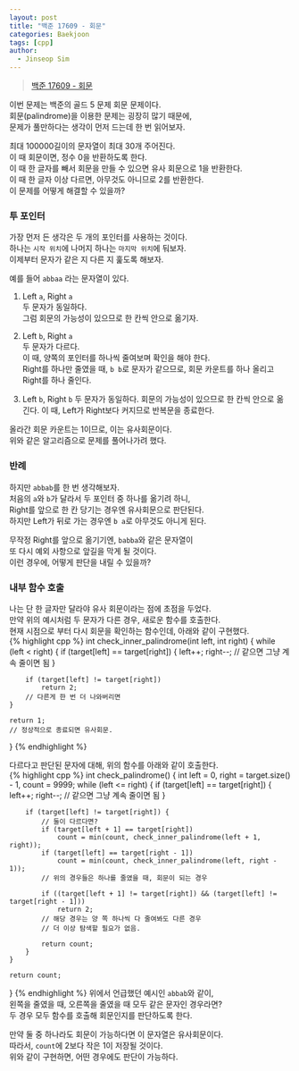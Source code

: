 ```yaml
---
layout: post
title: "백준 17609 - 회문"
categories: Baekjoon
tags: [cpp]
author:
  - Jinseop Sim
---
```

> [백준 17609 - 회문](https://www.acmicpc.net/problem/17609)

이번 문제는 백준의 골드 5 문제 회문 문제이다.  
회문(palindrome)을 이용한 문제는 굉장히 많기 때문에,  
문제가 풀만하다는 생각이 먼저 드는데 한 번 읽어보자.  

최대 100000길이의 문자열이 최대 30개 주어진다.  
이 때 회문이면, 정수 0을 반환하도록 한다.  
이 때 한 글자를 빼서 회문을 만들 수 있으면 유사 회문으로 1을 반환한다.  
이 때 한 글자 이상 다르면, 아무것도 아니므로 2를 반환한다.  
이 문제를 어떻게 해결할 수 있을까?  

### 투 포인터
가장 먼저 든 생각은 두 개의 포인터를 사용하는 것이다.  
하나는 ```시작 위치```에 나머지 하나는 ```마지막 위치```에 둬보자.  
이제부터 문자가 같은 지 다른 지 훑도록 해보자.  

예를 들어 ```abbaa``` 라는 문자열이 있다.    
1. Left ```a```, Right ```a```  
두 문자가 동일하다.  
그럼 회문의 가능성이 있으므로 한 칸씩 안으로 옮기자.  

2. Left ```b```, Right ```a```  
두 문자가 다르다.  
이 때, 양쪽의 포인터를 하나씩 줄여보며 확인을 해야 한다.  
Right를 하나만 줄였을 때, ```b b```로 문자가 같으므로,
회문 카운트를 하나 올리고 Right를 하나 줄인다.

3. Left ```b```, Right ```b```
두 문자가 동일하다.
회문의 가능성이 있으므로 한 칸씩 안으로 옮긴다.
이 때, Left가 Right보다 커지므로 반복문을 종료한다.

올라간 회문 카운트는 1이므로, 이는 유사회문이다.  
위와 같은 알고리즘으로 문제를 풀어나가려 했다.  

### 반례
하지만 ```abbab```를 한 번 생각해보자.  
처음의 ```a```와 ```b```가 달라서 두 포인터 중 하나를 옮기려 하니,  
Right를 앞으로 한 칸 당기는 경우엔 유사회문으로 판단된다.  
하지만 Left가 뒤로 가는 경우엔 ```b a```로 아무것도 아니게 된다.  

무작정 Right를 앞으로 옮기기엔, ```babba```와 같은 문자열이  
또 다시 예외 사항으로 앞길을 막게 될 것이다.  
이런 경우에, 어떻게 판단을 내릴 수 있을까?  

### 내부 함수 호출
나는 단 한 글자만 달라야 유사 회문이라는 점에 초점을 두었다.  
만약 위의 예시처럼 두 문자가 다른 경우, 새로운 함수를 호출한다.  
현재 시점으로 부터 다시 회문을 확인하는 함수인데, 아래와 같이 구현했다.  
{% highlight cpp %}
int check_inner_palindrome(int left, int right) {
    while (left < right) {
        if (target[left] == target[right]) {
            left++;
            right--;
            // 같으면 그냥 계속 줄이면 됨
        }

        if (target[left] != target[right]) 
            return 2;
        // 다른게 한 번 더 나와버리면
    }

    return 1;
    // 정상적으로 종료되면 유사회문.
}
{% endhighlight %}

다르다고 판단된 문자에 대해, 위의 함수를 아래와 같이 호출한다.  
{% highlight cpp %}
int check_palindrome() {
    int left = 0, right = target.size() - 1, count = 9999;
    while (left <= right) {
        if (target[left] == target[right]) {
            left++;
            right--;
        // 같으면 그냥 계속 줄이면 됨
        }

        if (target[left] != target[right]) {
            // 둘이 다르다면?
            if (target[left + 1] == target[right])
                count = min(count, check_inner_palindrome(left + 1, right));
            if (target[left] == target[right - 1])
                count = min(count, check_inner_palindrome(left, right - 1));
            // 위의 경우들은 하나를 줄였을 때, 회문이 되는 경우

            if ((target[left + 1] != target[right]) && (target[left] != target[right - 1]))
                return 2;
            // 해당 경우는 양 쪽 하나씩 다 줄여봐도 다른 경우
            // 더 이상 탐색할 필요가 없음.

            return count;
        }
    }

    return count;
}
{% endhighlight %}
위에서 언급했던 예시인 ```abbab```와 같이,  
왼쪽을 줄였을 때, 오른쪽을 줄였을 때 모두 같은 문자인 경우라면?  
두 경우 모두 함수를 호출해 회문인지를 판단하도록 한다.  

만약 둘 중 하나라도 회문이 가능하다면 이 문자열은 유사회문이다.  
따라서, ```count```에 2보다 작은 1이 저장될 것이다.  
위와 같이 구현하면, 어떤 경우에도 판단이 가능하다.  
